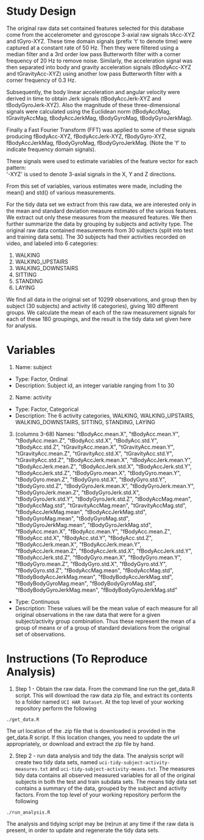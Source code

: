 # Study Design

The original raw data set contained features selected for this
database come from the accelerometer and gyroscope 3-axial raw signals
tAcc-XYZ and tGyro-XYZ. These time domain signals (prefix 't' to
denote time) were captured at a constant rate of 50 Hz. Then they were
filtered using a median filter and a 3rd order low pass Butterworth
filter with a corner frequency of 20 Hz to remove noise. Similarly,
the acceleration signal was then separated into body and gravity
acceleration signals (tBodyAcc-XYZ and tGravityAcc-XYZ) using another
low pass Butterworth filter with a corner frequency of 0.3 Hz.

Subsequently, the body linear acceleration and angular velocity were
derived in time to obtain Jerk signals (tBodyAccJerk-XYZ and
tBodyGyroJerk-XYZ). Also the magnitude of these three-dimensional
signals were calculated using the Euclidean norm (tBodyAccMag,
tGravityAccMag, tBodyAccJerkMag, tBodyGyroMag, tBodyGyroJerkMag).

Finally a Fast Fourier Transform (FFT) was applied to some of these
signals producing fBodyAcc-XYZ, fBodyAccJerk-XYZ, fBodyGyro-XYZ,
fBodyAccJerkMag, fBodyGyroMag, fBodyGyroJerkMag. (Note the 'f' to
indicate frequency domain signals).

These signals were used to estimate variables of the feature vector for each pattern:  
'-XYZ' is used to denote 3-axial signals in the X, Y and Z directions.

From this set of variables, various estimates were made, including the
mean() and std() of various measurements.

For the tidy data set we extract from this raw data, we are interested
only in the mean and standard deviation measure estimates of the
various features.  We extract out only these measures from the
measured features.  We then further summarize the data by grouping by
subjects and activity type.  The original raw data contained
measurements from 30 subjects (split into test and training data
sets).  The 30 subjects had their activities recorded on video, and
labeled into 6 categories:

1. WALKING
2. WALKING_UPSTAIRS
3. WALKING_DOWNSTAIRS
4. SITTING
5. STANDING
6. LAYING

We find all data in the original set of 10299 observations, and group
then by subject (30 subjects) and activity (6 categories), giving 180
different groups.  We calculate the mean of each of the raw
measurement signals for each of these 180 groupings, and the result is
the tidy data set given here for analysis.

# Variables

1. Name: subject
- Type: Factor, Ordinal
- Description: Subject id, an integer variable ranging from 1 to 30
2. Name: activity
- Type: Factor, Categorical
- Description: The 6 activity categories, WALKING, WALKING_UPSTAIRS, WALKING_DOWNSTAIRS, SITTING,
  STANDING, LAYING
3. (columns 3-68) Names: "tBodyAcc.mean.X", "tBodyAcc.mean.Y",
   "tBodyAcc.mean.Z", "tBodyAcc.std.X", "tBodyAcc.std.Y",
   "tBodyAcc.std.Z", "tGravityAcc.mean.X", "tGravityAcc.mean.Y",
   "tGravityAcc.mean.Z", "tGravityAcc.std.X", "tGravityAcc.std.Y",
   "tGravityAcc.std.Z", "tBodyAccJerk.mean.X", "tBodyAccJerk.mean.Y",
   "tBodyAccJerk.mean.Z", "tBodyAccJerk.std.X", "tBodyAccJerk.std.Y",
   "tBodyAccJerk.std.Z", "tBodyGyro.mean.X", "tBodyGyro.mean.Y",
   "tBodyGyro.mean.Z", "tBodyGyro.std.X", "tBodyGyro.std.Y",
   "tBodyGyro.std.Z", "tBodyGyroJerk.mean.X", "tBodyGyroJerk.mean.Y",
   "tBodyGyroJerk.mean.Z", "tBodyGyroJerk.std.X",
   "tBodyGyroJerk.std.Y", "tBodyGyroJerk.std.Z", "tBodyAccMag.mean",
   "tBodyAccMag.std", "tGravityAccMag.mean", "tGravityAccMag.std",
   "tBodyAccJerkMag.mean", "tBodyAccJerkMag.std", "tBodyGyroMag.mean",
   "tBodyGyroMag.std", "tBodyGyroJerkMag.mean",
   "tBodyGyroJerkMag.std", "fBodyAcc.mean.X", "fBodyAcc.mean.Y",
   "fBodyAcc.mean.Z", "fBodyAcc.std.X", "fBodyAcc.std.Y",
   "fBodyAcc.std.Z", "fBodyAccJerk.mean.X", "fBodyAccJerk.mean.Y",
   "fBodyAccJerk.mean.Z", "fBodyAccJerk.std.X", "fBodyAccJerk.std.Y",
   "fBodyAccJerk.std.Z", "fBodyGyro.mean.X", "fBodyGyro.mean.Y",
   "fBodyGyro.mean.Z", "fBodyGyro.std.X", "fBodyGyro.std.Y",
   "fBodyGyro.std.Z", "fBodyAccMag.mean", "fBodyAccMag.std",
   "fBodyBodyAccJerkMag.mean", "fBodyBodyAccJerkMag.std",
   "fBodyBodyGyroMag.mean", "fBodyBodyGyroMag.std",
   "fBodyBodyGyroJerkMag.mean", "fBodyBodyGyroJerkMag.std"
- Type: Continuous
- Description: These values will be the mean value of each measure for
  all original observations in the raw data that were for a given
  subject/activity group combination.  Thus these represent the mean
  of a group of means or of a group of standard deviations from the
  original set of observations.

# Instructions (To Reproduce Analysis)

1. Step 1 - Obtain the raw data.  From the command line
run the get_data.R script.  This will download the raw
data zip file, and extract its contents to a folder named
`UCI HAR Dataset`.  At the top level of your working repository
perform the following
```
./get_data.R
```
The url location of the .zip file that is downloaded is provided
in the get_data.R script.  If this location changes, you need to
update the url appropriately, or download and extract the zip file
by hand.

2. Step 2 - run data analysis and tidy the data.  The analysis script
will create two tidy data sets, named `uci-tidy-subject-activity-measures.txt`
and `uci-tidy-subject-activity-means.txt`.  The measures tidy data
contains all observed measured variables for all of the original
subjects in both the test and train subdata sets.  The means tidy
data set contains a summary of the data, grouped by the subject
and activity factors.  From the top level of your working repository
perform the following
```
./run_analysis.R
```
The analysis and tidying script may be (re)run at any time if the
raw data is present, in order to update and regenerate the tidy
data sets.
